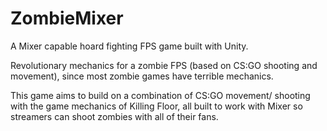 # ZombieMixer #

A Mixer capable hoard fighting FPS game built with Unity.

Revolutionary mechanics for a zombie FPS (based on CS:GO shooting and movement), since most zombie games have terrible mechanics.

This game aims to build on a combination of CS:GO movement/ shooting with the game mechanics of Killing Floor, all built to work with Mixer so streamers can shoot zombies with all of their fans.
